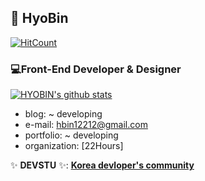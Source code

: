 ## 🌱 HyoBin
[![HitCount](http://hits.dwyl.com/hbin12212/{project}.svg)](http://hits.dwyl.com/hbin12212)

### 💻Front-End Developer & Designer
[![HYOBIN's github stats](https://github-readme-stats.vercel.app/api?username=hbin12212&count_private=true&show_icons=true&theme=nightowl)](https://github.com/anuraghazra/github-readme-stats)

- blog: ~ developing
- e-mail: hbin12212@gmail.com
- portfolio: ~ developing
- organization: [22Hours]


✨ **DEVSTU** ✨: [**Korea devloper's community**](https://devstu.co.kr)
<!--
**sg05138/sg05138** is a ✨ _special_ ✨ repository because its `README.md` (this file) appears on your GitHub profile.

-->
